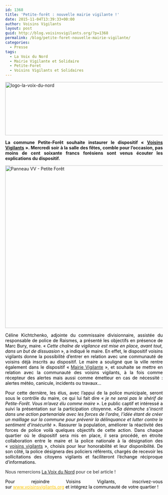```yaml
---
id: 1368
title: 'Petite-forêt : nouvelle mairie vigilante !'
date: 2015-11-04T13:39:33+00:00
author: Voisins Vigilants
layout: post
guid: http://blog.voisinsvigilants.org/?p=1368
permalink: /blog/petite-foret-nouvelle-mairie-vigilante/
categories:
  - Presse
tags:
  - La Voix du Nord
  - Mairie Vigilante et Solidaire
  - Petite-Foret
  - Voisins Vigilants et Solidaires
---
```

[<img class="aligncenter  wp-image-1369" src="http://blog.voisinsvigilants.org/wp-content/uploads/2015/10/logo-la-voix-du-nord.jpg" alt="logo-la-voix-du-nord" width="898" height="170" />](http://blog.voisinsvigilants.org/wp-content/uploads/2015/10/logo-la-voix-du-nord.jpg)

<p style="text-align: justify;">
  <strong>La commune Petite-Forêt souhaite instaurer le dispositif « <a href="http://www.voisinsvigilants.org">Voisins Vigilants</a> ». Mercredi soir à la salle des fêtes, comble pour l’occasion, pas moins de cent soixante francs forésiens sont venus écouter les explications du dispositif.</strong>
</p>

<p style="text-align: justify;">
  <a href="http://blog.voisinsvigilants.org/wp-content/uploads/2015/10/Panneau-VV-Petite-Forêt.jpg"><img class="aligncenter  wp-image-1370" src="http://blog.voisinsvigilants.org/wp-content/uploads/2015/10/Panneau-VV-Petite-Forêt.jpg" alt="Panneau VV - Petite Forêt" width="913" height="519" /></a>
</p>

<p style="color: #2a2a2a; text-align: justify;">
  <span style="color: #000000;">Céline Kichtchenko, adjointe du commissaire divisionnaire, assistée du responsable de police de Raismes, a présenté les objectifs en présence de Marc Bury, maire. « <i style="font-weight: inherit;">Cette chaîne de vigilance est mise en place, avant tout, dans un but de dissuasion</i> », a indiqué le maire. En effet, le dispositif voisins vigilants donne la possibilité d’entrer en relation avec une communauté de voisins déjà inscrits au dispositif. Le maire a souligné que la ville rentre également dans le dispositif «<strong> </strong><a href="http://www.voisinsvigilants.org/mairie">Mairie Vigilante</a> », et souhaite se mettre en relation avec la communauté des voisins vigilants, à la fois comme récepteur des alertes mais aussi comme émetteur en cas de nécessité : alertes météo, canicule, incidents ou travaux…</span>
</p>

<p style="color: #2a2a2a; text-align: justify;">
  <span style="color: #000000;">Pour cette dernière, les élus, avec l’appui de la police municipale, seront sous le contrôle du maire, ce qui lui fait dire « <i style="font-weight: inherit;">je ne serai pas le shérif de Petite-Forêt. Vous m’avez élu comme maire</i> ». Le public captif et intéressé a suivi la présentation sur la participation citoyenne. «<i style="font-weight: inherit;">Sa démarche s’inscrit dans une action partenariale avec les forces de l’ordre, l’idée étant de créer un maillage sur la commune pour prévenir la délinquance et lutter contre le sentiment d’insécurité</i> ». Rassurer la population, améliorer la réactivité des forces de police voilà quelques objectifs de cette action. Dans chaque quartier où le dispositif sera mis en place, il sera procédé, en étroite collaboration entre le maire et la police nationale à la désignation des « <a href="http://www.voisinsvigilants.org">voisins vigilants</a> », choisis pour leur honorabilité et leur disponibilité. De son côté, la police désignera des policiers référents, chargés de recevoir les sollicitations des citoyens vigilants et faciliteront l’échange réciproque d’informations.</span>
</p>

<p style="color: #2a2a2a; text-align: justify;">
  Nous remercions <a href="http://www.lavoixdunord.fr/region/petite-foret-salle-comble-pour-les-voisins-vigilants-et-ia27b36935n3092598">La Voix du Nord</a> pour ce bel article !
</p>

<p style="color: #2a2a2a; text-align: justify;">
  <span style="color: #000000;">Pour rejoindre Voisins Vigilants, inscrivez-vous sur </span><a style="color: #fbc400;" href="http://www.voisinsvigilants.org/">www.voisinsvigilants.org</a><span style="color: #000000;"> et intégrez la communauté de votre quartier !</span>
</p>

<span style="color: #000000;"> </span>
